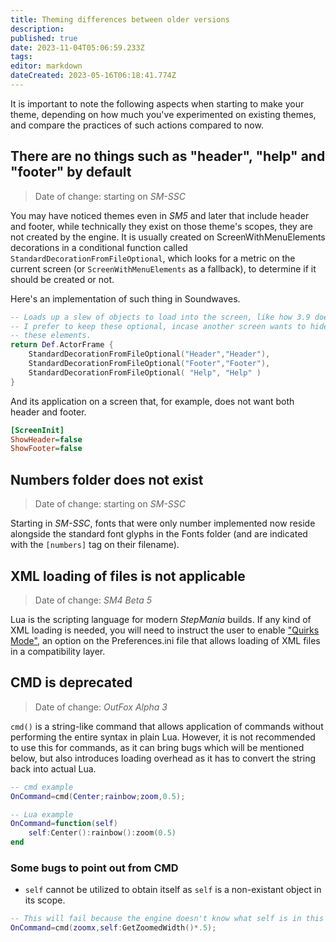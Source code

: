 ```yaml
---
title: Theming differences between older versions
description: 
published: true
date: 2023-11-04T05:06:59.233Z
tags: 
editor: markdown
dateCreated: 2023-05-16T06:18:41.774Z
---
```


It is important to note the following aspects when starting to make your theme, depending on how much you've experimented on existing themes, and compare the practices of such actions compared to now.


## There are no things such as "header", "help" and "footer" by default

> Date of change: starting on _SM-SSC_

You may have noticed themes even in _SM5_ and later that include header and footer, while technically they exist on those theme's scopes, they are not created by the engine. It is usually created on ScreenWithMenuElements decorations in a conditional function called `StandardDecorationFromFileOptional`, which looks for a metric on the current screen (or `ScreenWithMenuElements` as a fallback), to determine if it should be created or not.

Here's an implementation of such thing in Soundwaves.
```lua
-- Loads up a slew of objects to load into the screen, like how 3.9 does.
-- I prefer to keep these optional, incase another screen wants to hide 
-- these elements.
return Def.ActorFrame {
	StandardDecorationFromFileOptional("Header","Header"),
	StandardDecorationFromFileOptional("Footer","Footer"),
	StandardDecorationFromFileOptional( "Help", "Help" )	
}
```

And its application on a screen that, for example, does not want both header and footer.
```ini
[ScreenInit]
ShowHeader=false
ShowFooter=false
```
## Numbers folder does not exist

> Date of change: starting on _SM-SSC_

Starting in _SM-SSC_, fonts that were only number implemented now reside alongside the standard font glyphs in the Fonts folder (and are indicated with the `[numbers]` tag on their filename).

## XML loading of files is not applicable

> Date of change: _SM4 Beta 5_

Lua is the scripting language for modern _StepMania_ builds. If any kind of XML loading is needed, you will need to instruct the user to enable ["Quirks Mode"](/en/user-guide/config/preferences#quirksmode), an option on the Preferences.ini file that allows loading of XML files in a compatibility layer.

## CMD is deprecated

> Date of change: _OutFox Alpha 3_

`cmd()` is a string-like command that allows application of commands without performing the entire syntax in plain Lua. However, it is not recommended to use this for commands, as it can bring bugs which will be mentioned below, but also introduces loading overhead as it has to convert the string back into actual Lua.


```lua
-- cmd example
OnCommand=cmd(Center;rainbow;zoom,0.5);
```

```lua
-- Lua example
OnCommand=function(self)
	self:Center():rainbow():zoom(0.5)
end
```


### Some bugs to point out from CMD

- `self` cannot be utilized to obtain itself as `self` is a non-existant object in its scope.

```lua
-- This will fail because the engine doesn't know what self is in this scope.
OnCommand=cmd(zoomx,self:GetZoomedWidth()*.5);
```

